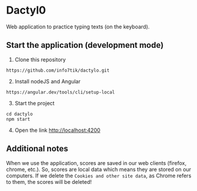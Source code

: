 # Dactyl0
Web application to practice typing texts (on the keyboard).

## Start the application (development mode)
1. Clone this repository
```
https://github.com/info7tik/dactylo.git
```
2. Install nodeJS and Angular
```
https://angular.dev/tools/cli/setup-local
```
3. Start the project
```
cd dactylo
npm start
```
4. Open the link [http://localhost:4200](http://localhost:4200)

## Additional notes
When we use the application, scores are saved in our web clients (firefox, chrome, etc.).
So, scores are local data which means they are stored on our computers.
If we delete the `Cookies and other site data`, as Chrome refers to them, the scores will be deleted!
